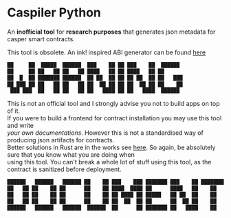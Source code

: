 # Caspiler Python
An **inofficial tool** for **research purposes** that generates json metadata for casper smart contracts.

This tool is obsolete. An ink! inspired ABI generator can be found [here](https://github.com/jonas089/claptrap) 


```bash
██     ██  █████  ██████  ███    ██ ██ ███    ██  ██████  
██     ██ ██   ██ ██   ██ ████   ██ ██ ████   ██ ██       
██  █  ██ ███████ ██████  ██ ██  ██ ██ ██ ██  ██ ██   ███
██ ███ ██ ██   ██ ██   ██ ██  ██ ██ ██ ██  ██ ██ ██    ██
 ███ ███  ██   ██ ██   ██ ██   ████ ██ ██   ████  ██████  
 ```
This is not an official tool and I strongly advise you not to build apps on top of it. \
If you were to build a frontend for contract installation you may use this tool and write \
_your own documentations_. However this is not a standardised way of producing json artifacts for contracts. \
Better solutions in Rust are in the works see [here](https://github.com/jonas089/claptrap). So again, be absolutely sure that you know what you are doing when \
using this tool. You can't break a whole lot of stuff using this tool, as the contract is sanitized before deployment.


```bash
██████   ██████   ██████ ██    ██ ███    ███ ███████ ███    ██ ████████  █████  ████████ ██  ██████  ███    ██
██   ██ ██    ██ ██      ██    ██ ████  ████ ██      ████   ██    ██    ██   ██    ██    ██ ██    ██ ████   ██
██   ██ ██    ██ ██      ██    ██ ██ ████ ██ █████   ██ ██  ██    ██    ███████    ██    ██ ██    ██ ██ ██  ██
██   ██ ██    ██ ██      ██    ██ ██  ██  ██ ██      ██  ██ ██    ██    ██   ██    ██    ██ ██    ██ ██  ██ ██
██████   ██████   ██████  ██████  ██      ██ ███████ ██   ████    ██    ██   ██    ██    ██  ██████  ██   ████
```
